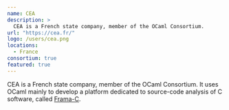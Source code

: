 ```yaml
---
name: CEA
description: > 
  CEA is a French state company, member of the OCaml Consortium.
url: "https://cea.fr/"
logo: /users/cea.png
locations: 
  - France
consortium: true
featured: true
---
```


CEA is a French state company, member of the OCaml Consortium. It uses OCaml mainly to develop a platform dedicated to source-code analysis of C software, called [Frama-C](https://frama-c.com).
